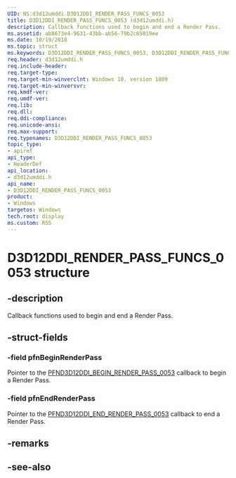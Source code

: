 ```yaml
---
UID: NS:d3d12umddi.D3D12DDI_RENDER_PASS_FUNCS_0053
title: D3D12DDI_RENDER_PASS_FUNCS_0053 (d3d12umddi.h)
description: Callback functions used to begin and end a Render Pass.
ms.assetid: ab8673e4-9631-43bb-ab56-79b2c65019ee
ms.date: 10/19/2018
ms.topic: struct
ms.keywords: D3D12DDI_RENDER_PASS_FUNCS_0053, D3D12DDI_RENDER_PASS_FUNCS_0053, 
req.header: d3d12umddi.h
req.include-header:
req.target-type:
req.target-min-winverclnt: Windows 10, version 1809
req.target-min-winversvr:
req.kmdf-ver:
req.umdf-ver:
req.lib:
req.dll:
req.ddi-compliance:
req.unicode-ansi:
req.max-support:
req.typenames: D3D12DDI_RENDER_PASS_FUNCS_0053
topic_type: 
- apiref
api_type: 
- HeaderDef
api_location: 
- d3d12umddi.h
api_name: 
- D3D12DDI_RENDER_PASS_FUNCS_0053
product:
- Windows
targetos: Windows
tech.root: display
ms.custom: RS5
---
```


# D3D12DDI_RENDER_PASS_FUNCS_0053 structure

## -description

Callback functions used to begin and end a Render Pass.

## -struct-fields

### -field pfnBeginRenderPass

Pointer to the [PFND3D12DDI_BEGIN_RENDER_PASS_0053](nc-d3d12umddi-pfnd3d12ddi_begin_render_pass_0053.md) callback to begin a Render Pass.

### -field pfnEndRenderPass
 
Pointer to the [PFND3D12DDI_END_RENDER_PASS_0053](nc-d3d12umddi-pfnd3d12ddi_end_render_pass_0053.md) callback to end a Render Pass.

## -remarks

## -see-also
